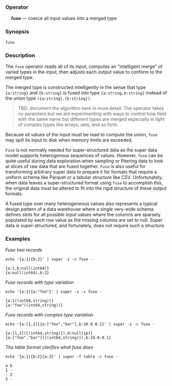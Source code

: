 ### Operator

&emsp; **fuse** &mdash; coerce all input values into a merged type

### Synopsis

```
fuse
```
### Description

The `fuse` operator reads all of its input, computes an "intelligent merge"
of varied types in the input, then adjusts each output value
to conform to the merged type.

The merged type is constructed intelligently in the sense that type
`{a:string}` and `{b:string}` is fused into type `{a:string,b:string}`
instead of the union type `({a:string},{b:string})`.

> TBD: document the algorithm here in more detail.
> The operator takes no paramters but we are experimenting with ways to
> control how field with the same name but different types are merged
> especially in light of complex types like arrays, sets, and so forth.

Because all values of the input must be read to compute the union,
`fuse` may spill its input to disk when memory limits are exceeded.

`Fuse` is not normally needed for super-structured data as the super data model supports
heterogenous sequences of values.  However, `fuse` can be quite useful
during data exploration when sampling or filtering data to look at
slices of raw data that are fused together.  `Fuse` is also useful for
transforming arbitrary super data to prepare it for formats that require
a uniform schema like Parquet or a tabular structure like CSV.
Unfortunately, when data leaves a super-structured format using `fuse` to accomplish this,
the original data must be altered to fit into the rigid structure of
these output formats.

A fused type over many heterogeneous values also represents a typical
design pattern of a data warehouse where a single very-wide schema
defines slots for all possible input values where the columns are
sparsely populated by each row value as the missing columns are set to null.
Super data is super-structured, and fortunately, does not require such a structure.

### Examples

_Fuse two records_
```mdtest-command
echo '{a:1}{b:2}' | super -z -c fuse -
```

```mdtest-output
{a:1,b:null(int64)}
{a:null(int64),b:2}
```
_Fuse records with type variation_
```mdtest-command
echo '{a:1}{a:"foo"}' | super -z -c fuse -
```

```mdtest-output
{a:1((int64,string))}
{a:"foo"((int64,string))}
```
_Fuse records with complex type variation_
```mdtest-command
echo '{a:[1,2]}{a:["foo","bar"],b:10.0.0.1}' | super -z -c fuse -
```

```mdtest-output
{a:[1,2]([(int64,string)]),b:null(ip)}
{a:["foo","bar"]([(int64,string)]),b:10.0.0.1}
```
_The table format clarifies what fuse does_
```mdtest-command
echo '{a:1}{b:2}{a:3}' | super -f table -c fuse -
```

```mdtest-output
a b
1 -
- 2
3 -
```
